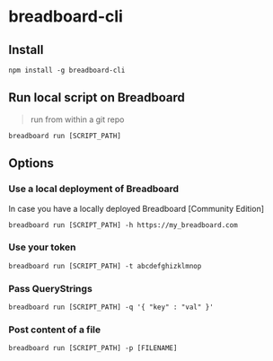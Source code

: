 # breadboard-cli

## Install

```
npm install -g breadboard-cli
```

## Run local script on Breadboard

> run from within a git repo

```
breadboard run [SCRIPT_PATH]
```

## Options

### Use a local deployment of Breadboard

In case you have a locally deployed Breadboard [Community Edition]

```
breadboard run [SCRIPT_PATH] -h https://my_breadboard.com
```

### Use your token

```
breadboard run [SCRIPT_PATH] -t abcdefghizklmnop
```

### Pass QueryStrings

```
breadboard run [SCRIPT_PATH] -q '{ "key" : "val" }'
```

### Post content of a file

```
breadboard run [SCRIPT_PATH] -p [FILENAME]
```
